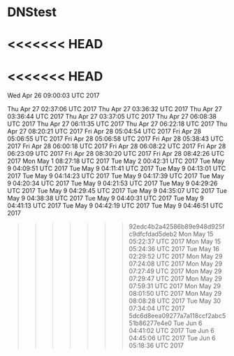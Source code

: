 # DNStest
<<<<<<< HEAD
=======
<<<<<<< HEAD
=======
Wed Apr 26 09:00:03 UTC 2017

Thu Apr 27 02:37:06 UTC 2017
Thu Apr 27 03:36:32 UTC 2017
Thu Apr 27 03:36:44 UTC 2017
Thu Apr 27 03:37:05 UTC 2017
Thu Apr 27 06:08:38 UTC 2017
Thu Apr 27 06:11:35 UTC 2017
Thu Apr 27 06:22:18 UTC 2017
Thu Apr 27 08:20:21 UTC 2017
Fri Apr 28 05:04:54 UTC 2017
Fri Apr 28 05:06:55 UTC 2017
Fri Apr 28 05:06:58 UTC 2017
Fri Apr 28 05:38:43 UTC 2017
Fri Apr 28 06:00:18 UTC 2017
Fri Apr 28 06:08:22 UTC 2017
Fri Apr 28 06:23:09 UTC 2017
Fri Apr 28 08:30:20 UTC 2017
Fri Apr 28 08:42:26 UTC 2017
Mon May 1 08:27:18 UTC 2017
Tue May 2 00:42:31 UTC 2017
Tue May 9 04:09:51 UTC 2017
Tue May 9 04:11:41 UTC 2017
Tue May 9 04:13:01 UTC 2017
Tue May 9 04:14:23 UTC 2017
Tue May 9 04:17:39 UTC 2017
Tue May 9 04:20:34 UTC 2017
Tue May 9 04:21:53 UTC 2017
Tue May 9 04:29:26 UTC 2017
Tue May 9 04:29:45 UTC 2017
Tue May 9 04:35:07 UTC 2017
Tue May 9 04:38:38 UTC 2017
Tue May 9 04:40:31 UTC 2017
Tue May 9 04:41:13 UTC 2017
Tue May 9 04:42:19 UTC 2017
Tue May 9 04:46:51 UTC 2017
>>>>>>> 92edc4b2a42586b89e948d925fc9dfcfdad5deb2
Mon May 15 05:22:37 UTC 2017
Mon May 15 05:24:36 UTC 2017
Tue May 16 02:29:52 UTC 2017
Mon May 29 07:24:08 UTC 2017
Mon May 29 07:27:49 UTC 2017
Mon May 29 07:29:47 UTC 2017
Mon May 29 07:59:31 UTC 2017
Mon May 29 08:01:50 UTC 2017
Mon May 29 08:08:28 UTC 2017
Tue May 30 07:34:04 UTC 2017
>>>>>>> 5dc6d8eea09277a7a118ccf2abc551b86277e4e0
Tue Jun 6 04:41:02 UTC 2017
Tue Jun 6 04:45:06 UTC 2017
Tue Jun 6 05:18:36 UTC 2017
